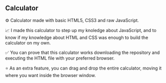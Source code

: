 ## Calculator

⚙️ Calculator made with basic HTML5, CSS3 and raw JavaScript.

📈 I made this calculator to step up my knoledge about JavaScript, and to know if my knowledge about HTML and CSS was enough to build the calculator on my own.

✅ You can prove that this calculator works downloading the repository and executing the HTML file with your preferred browser.

⭐️ As an extra feature, you can drag and drop the entire calculator, moving it where you want inside the browser window.
